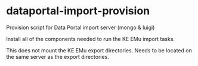dataportal-import-provision
===========================

Provision script for Data Portal import server (mongo &amp; luigi)

Install all of the components needed to run the KE EMu import tasks.

This does not mount the KE EMu export directories. Needs to be located on the same server as the export directories.
